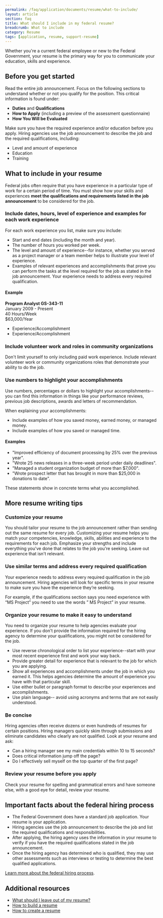 ```yaml
---
permalink: /faq/application/documents/resume/what-to-include/
layout: article
section: faq
title: What should I include in my federal resume?
breadcrumb: What to include
category: Resume
tags: [application, resume, support-resume]
---
```


Whether you're a current federal employee or new to the Federal Government, your resume is the primary way for you to communicate your education, skills and experience.

## Before you get started

Read the entire job announcement.  Focus on the following sections to understand whether or not you qualify for the position.  This critical information is found under:

* **Duties** and **Qualifications**
* **How to Apply** (including a preview of the assessment questionnaire)
* **How You Will be Evaluated**

Make sure you have the required experience and/or education before you apply.  Hiring agencies use the job announcement to describe the job and the required qualifications, including:

* Level and amount of experience
* Education
* Training

## What to include in your resume

Federal jobs often require that you have experience in a particular type of work for a certain period of time. You must show how your skills and experiences **meet the qualifications and requirements listed in the job announcement** to be considered for the job.

### Include dates, hours, level of experience and examples for each work experience

For each work experience you list, make sure you include:

* Start and end dates (including the month and year).
* The number of hours you worked per week.
* The level and amount of experience--for instance, whether you served as a project manager or a team member helps to illustrate your level of experience.
* Examples of relevant experiences and accomplishments that prove you can perform the tasks at the level required for the job as stated in the job announcement. Your experience needs to address every required qualification.

#### Example

**Program Analyst GS-343-11**  
January 2009 - Present  
40 Hours/Week  
$63,000/Year

* Experience/Accomplishment
* Experience/Accomplishment

### Include volunteer work and roles in community organizations
Don't limit yourself to only including paid work experience. Include relevant volunteer work or community organizations roles that demonstrate your ability to do the job.

### Use numbers to highlight your accomplishments
Use numbers, percentages or dollars to highlight your accomplishments--you can find this information in things like your performance reviews, previous job descriptions, awards and letters of recommendation.

When explaining your accomplishments:

* Include examples of how you saved money, earned money, or managed money.
* Include examples of how you saved or managed time.

#### Examples

* "Improved efficiency of document processing by 25% over the previous year".
* "Wrote 25 news releases in a three-week period under daily deadlines".
* "Managed a student organization budget of more than $7,000".
* "Wrote prospect letter that has brought in more than $25,000 in donations to date".

These statements show in concrete terms what you accomplished.

## More resume writing tips

### Customize your resume
You should tailor your resume to the job announcement rather than sending out the same resume for every job. Customizing your resume helps you match your competencies, knowledge, skills, abilities and experience to the requirements for each job.  Emphasize your strengths and include everything you've done that relates to the job you're seeking. Leave out experience that isn't relevant.

### Use similar terms and address every required qualification
Your experience needs to address every required qualification in the job announcement. Hiring agencies will look for specific terms in your resume to make sure you have the experience they’re seeking.

For example, if the qualifications section says you need experience with “MS Project” you need to use the words ” MS Project” in your resume.

### Organize your resume to make it easy to understand
You need to organize your resume to help agencies evaluate your experience. If you don't provide the information required for the hiring agency to determine your qualifications, you might not be considered for the job.

* Use reverse chronological order to list your experience--start with your most recent experience first and work your way back.
* Provide greater detail for experience that is relevant to the job for which you are applying.
* Show all experiences and accomplishments under the job in which you earned it.  This helps agencies determine the amount of experience you have with that particular skill.
* Use either bullet or paragraph format to describe your experiences and accomplishments.
* Use plain language-- avoid using acronyms and terms that are not easily understood.

### Be concise
Hiring agencies often receive dozens or even hundreds of resumes for certain positions.  Hiring managers quickly skim through submissions and eliminate candidates who clearly are not qualified. Look at your resume and ask:

* Can a hiring manager see my main credentials within 10 to 15 seconds?
* Does critical information jump off the page?
* Do I effectively sell myself on the top quarter of the first page?

### Review your resume before you apply
Check your resume for spelling and grammatical errors and have someone else, with a good eye for detail, review your resume.

## Important facts about the federal hiring process

* The Federal Government does have a standard job application. Your resume is your application.
* Hiring agencies use the job announcement to describe the job and list the required qualifications and responsibilities.
* After applying, the hiring agency uses the information in your resume to verify if you have the required qualifications stated in the job announcement.
* Once the hiring agency has determined who is qualified, they may use other assessments such as interviews or testing to determine the best qualified applications.

[Learn more about the federal hiring process](../../../process/).

## Additional resources

* [What should I leave out of my resume?](../../../../../faq/application/documents/resume/what-to-leave-out/)
* [How to build a resume](../../../../../how-to/account/documents/resume/build/)
* [How to create a resume](../../../../../how-to/account/documents/resume/)
